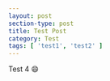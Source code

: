 ```yaml
---
layout: post
section-type: post
title: Test Post
category: Test
tags: [ 'test1', 'test2' ]
---
```

Test 4
:smile: